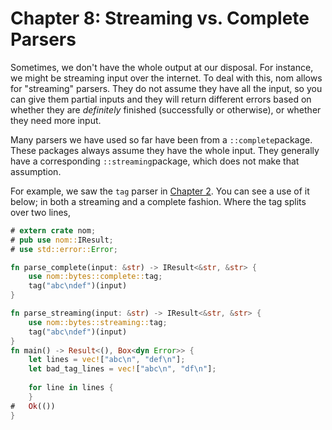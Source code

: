 # Chapter 8: Streaming vs. Complete Parsers

Sometimes, we don't have the whole output at our disposal. For instance, 
we might be streaming input over the internet. To deal with this, nom 
allows for "streaming" parsers. They do not assume they have all the input,
so you can give them partial inputs and they will return different errors
based on whether they are _definitely_ finished (successfully or otherwise),
or whether they need more input.

Many parsers we have used so far have been from a `::complete`package. These 
packages always assume they have the whole input. They generally have a 
corresponding `::streaming`package, which does not make that assumption.

For example, we saw the `tag`  parser in [Chapter 2](./chapter_2.md). 
You can see a use of it below; in both a streaming and a complete fashion.
Where the tag splits over two lines, 

```rust
# extern crate nom;
# pub use nom::IResult;
# use std::error::Error;

fn parse_complete(input: &str) -> IResult<&str, &str> {
    use nom::bytes::complete::tag;
    tag("abc\ndef")(input)
}

fn parse_streaming(input: &str) -> IResult<&str, &str> {
    use nom::bytes::streaming::tag;
    tag("abc\ndef")(input)
}
fn main() -> Result<(), Box<dyn Error>> {
    let lines = vec!["abc\n", "def\n"];
    let bad_tag_lines = vec!["abc\n", "df\n"];
    
    for line in lines {
    }
#   Ok(())
}
```
